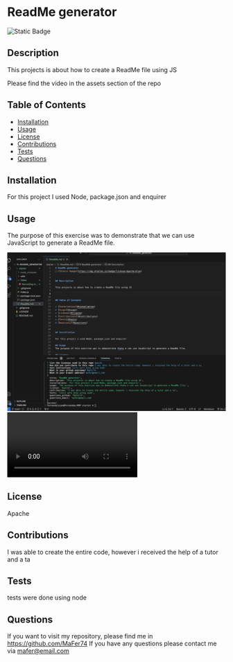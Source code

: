 # ReadMe generator
  ![Static Badge](https://img.shields.io/badge/license-Apache-blue)


## Description

This projects is about how to create a ReadMe file using JS

Please find the video in the assets section of the repo



## Table of Contents

* [Installation](#installation)
* [Usage](#usage)
* [License](#license)
* [Contributions](#contributions)
* [Tests](#tests)
* [Questions](#questions)


## Installation

For this project I used Node, package.json and enquirer

## Usage
The purpose of this exercise was to demonstrate that we can use JavaScript to generate a ReadMe file.

![screenshot](starter/assets/screenshot.png)
![video](starter/assets/Recording.mp4)

## License
Apache

## Contributions
I was able to create the entire code, however i received the help of a tutor and a ta

## Tests
tests were done using node

## Questions
If you want to visit my repository, please find me in https://github.com/MaFer74
If you have any questions please contact me via mafer@email.com








